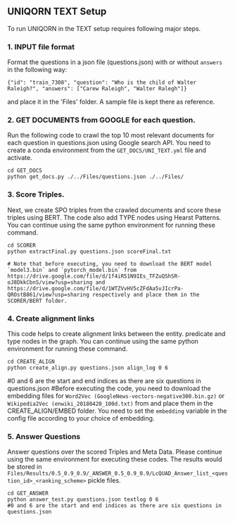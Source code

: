 ## UNIQORN TEXT Setup

To run UNIQORN in the TEXT setup requires following major steps.

### 1. INPUT file format
Format the questions in a json file (questions.json) with or without `answers` in the following way:
```
{"id": "train_7308", "question": "Who is the child of Walter Raleigh?", "answers": ["Carew Raleigh", "Walter Ralegh"]}
```
and place it in the 'Files' folder. A sample file is kept there as reference. 

### 2. GET DOCUMENTS from GOOGLE for each question. 
Run the following code to crawl the top 10 most relevant documents for each question in questions.json using Google search API. You need to create a conda environment from the `GET_DOCS/UNI_TEXT.yml` file and activate. 
```
cd GET_DOCS
python get_docs.py ./../Files/questions.json ./../Files/
```

### 3. Score Triples. 
Next, we create SPO triples from the crawled documents and score these triples using BERT. The code also add TYPE nodes using Hearst Patterns. You can continue using the same python environment for running these command.
```
cd SCORER
python extractFinal.py questions.json scoreFinal.txt

# Note that before executing, you need to download the BERT model `model3.bin` and `pytorch_model.bin` from https://drive.google.com/file/d/1f4iR51N9IEs_TFZuQShSR-oJ8DkkCbnS/view?usp=sharing and https://drive.google.com/file/d/1WTZVvHV5cZFdAa5vJIcrPa-QROstB861/view?usp=sharing respectively and place them in the SCORER/BERT folder.
```

### 4. Create alignment links
This code helps to create alignment links between the entity. predicate and type nodes in the graph. You can continue using the same python environment for running these command.
```
cd CREATE_ALIGN
python create_align.py questions.json align_log 0 6
```
#0 and 6 are the start and end indices as there are six questions in questions.json
#Before executing the code, you need to download the embedding files for `Word2Vec (GoogleNews-vectors-negative300.bin.gz)` or `Wikipedia2Vec (enwiki_20180420_100d.txt)` from [<google drive link>](https://drive.google.com/drive/folders/1b0OPw1u2AIFeUQby24GZgTwDrDyi7ciQ?usp=sharing) and place them in the CREATE_ALIGN/EMBED folder. You need to set the `embedding` variable in the config file according to your choice of embedding.

### 5. Answer Questions
Answer questions over the scored Triples and Meta Data. Please continue using the same environment for executing these codes. The results would be stored in `Files/Results/0.5_0.9_0.9/_ANSWER_0.5_0.9_0.9/LcQUAD_Answer_list_<question_id>_<ranking_scheme>` pickle files. 
```
cd GET_ANSWER
python answer_test.py questions.json textlog 0 6
#0 and 6 are the start and end indices as there are six questions in questions.json
```

